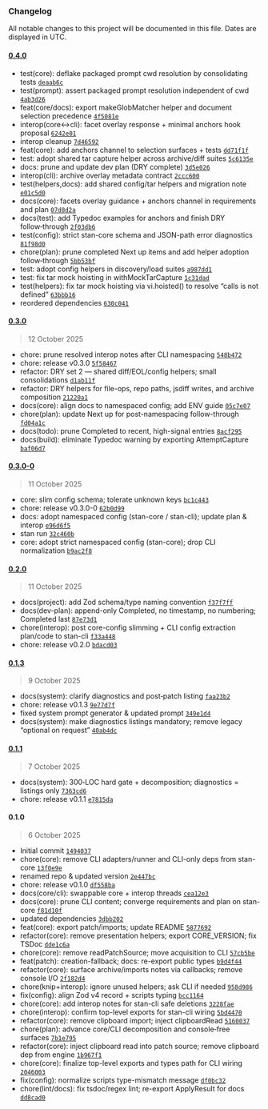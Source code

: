 ### Changelog

All notable changes to this project will be documented in this file. Dates are displayed in UTC.

#### [0.4.0](https://github.com/karmaniverous/stan-core/compare/0.3.0...0.4.0)

- test(core): deflake packaged prompt cwd resolution by consolidating tests [`deaab6c`](https://github.com/karmaniverous/stan-core/commit/deaab6c1254ff863488e5034b754c43a3d0abd8d)
- test(prompt): assert packaged prompt resolution independent of cwd [`4ab3d26`](https://github.com/karmaniverous/stan-core/commit/4ab3d26867d33b1d76adaa725d04bb989beeb4e1)
- feat(core/docs): export makeGlobMatcher helper and document selection precedence [`4f5081e`](https://github.com/karmaniverous/stan-core/commit/4f5081efa319d8478caecfc9c857ed464a9bbdaa)
- interop(core↔cli): facet overlay response + minimal anchors hook proposal [`6242e01`](https://github.com/karmaniverous/stan-core/commit/6242e016463492f3f9978c5b8e724d96a7679583)
- interop cleanup [`7d46592`](https://github.com/karmaniverous/stan-core/commit/7d465928e5d9e589e0db5c525c2328e59b8d9e16)
- feat(core): add anchors channel to selection surfaces + tests [`dd71f1f`](https://github.com/karmaniverous/stan-core/commit/dd71f1fabb2a456d898fae6315acbe75166a5b62)
- test: adopt shared tar capture helper across archive/diff suites [`5c6135e`](https://github.com/karmaniverous/stan-core/commit/5c6135e6941d6442e158983aa066ea5ac590f0e1)
- docs: prune and update dev plan (DRY complete) [`3d5e026`](https://github.com/karmaniverous/stan-core/commit/3d5e0268efddf90afaaee755b297a5ec24b630c8)
- interop(cli): archive overlay metadata contract [`2ccc600`](https://github.com/karmaniverous/stan-core/commit/2ccc6005bc0c8a3134a90252c4dbd82282044538)
- test(helpers,docs): add shared config/tar helpers and migration note [`e01c5d0`](https://github.com/karmaniverous/stan-core/commit/e01c5d0cdd31cd5d609f651f07a5808a475602bd)
- docs(core): facets overlay guidance + anchors channel in requirements and plan [`07d8d2a`](https://github.com/karmaniverous/stan-core/commit/07d8d2a99dff16b90816445b029c63332f5e0ec3)
- docs(test): add Typedoc examples for anchors and finish DRY follow‑through [`2f03db6`](https://github.com/karmaniverous/stan-core/commit/2f03db64f1cc5ca1dac7980ee8f8d3c97e62b1c3)
- test(config): strict stan-core schema and JSON-path error diagnostics [`81f98d0`](https://github.com/karmaniverous/stan-core/commit/81f98d06e593492c34b8658e40468a97a3c0b89d)
- chore(plan): prune completed Next up items and add helper adoption follow‑through [`5bb53bf`](https://github.com/karmaniverous/stan-core/commit/5bb53bf5eb6ee435b156061758e6ff197128090c)
- test: adopt config helpers in discovery/load suites [`a987dd1`](https://github.com/karmaniverous/stan-core/commit/a987dd1260f7fcae09b877bb38bc217f743994d5)
- test: fix tar mock hoisting in withMockTarCapture [`1c31dad`](https://github.com/karmaniverous/stan-core/commit/1c31dadad18eac086fa6fb6ab67bc237efef34df)
- test(helpers): fix tar mock hoisting via vi.hoisted() to resolve “calls is not defined” [`63bbb16`](https://github.com/karmaniverous/stan-core/commit/63bbb166ebff1cbc5e2fde334e752244190dae34)
- reordered dependencies [`630c041`](https://github.com/karmaniverous/stan-core/commit/630c04155c0a45f2aa6b45b532accd2f48b8adad)

#### [0.3.0](https://github.com/karmaniverous/stan-core/compare/0.3.0-0...0.3.0)

> 12 October 2025

- chore: prune resolved interop notes after CLI namespacing [`548b472`](https://github.com/karmaniverous/stan-core/commit/548b472d09bec72cc6252b6028d7bd6541e75b12)
- chore: release v0.3.0 [`5f58467`](https://github.com/karmaniverous/stan-core/commit/5f584678e5201c470e6b077727e0f40c9e6f8535)
- refactor: DRY set 2 — shared diff/EOL/config helpers; small consolidations [`d1ab11f`](https://github.com/karmaniverous/stan-core/commit/d1ab11f623d2897ea8fd006ae13e46196ef7a9e9)
- refactor: DRY helpers for file-ops, repo paths, jsdiff writes, and archive composition [`21220a1`](https://github.com/karmaniverous/stan-core/commit/21220a1a77e6c838a66c6fcd2cf6645347b6d95d)
- docs(core): align docs to namespaced config; add ENV guide [`05c7e07`](https://github.com/karmaniverous/stan-core/commit/05c7e0715bfdfc0e13f36f36513eb8d4fc431853)
- chore(plan): update Next up for post-namespacing follow-through [`fd04a1c`](https://github.com/karmaniverous/stan-core/commit/fd04a1c0867d165e62456395b2d44fd59cbee4b2)
- docs(todo): prune Completed to recent, high-signal entries [`8acf295`](https://github.com/karmaniverous/stan-core/commit/8acf2952f40809d885f697fa07dfedb31191f4c8)
- docs(build): eliminate Typedoc warning by exporting AttemptCapture [`baf06d7`](https://github.com/karmaniverous/stan-core/commit/baf06d737f8676c6d3220c2ef4dafd4e41db05a7)

#### [0.3.0-0](https://github.com/karmaniverous/stan-core/compare/0.2.0...0.3.0-0)

> 11 October 2025

- core: slim config schema; tolerate unknown keys [`bc1c443`](https://github.com/karmaniverous/stan-core/commit/bc1c4433b6148c9e4365307ad11d185408f57314)
- chore: release v0.3.0-0 [`62b0d99`](https://github.com/karmaniverous/stan-core/commit/62b0d99db92a875558db718b04abf1c26eacf328)
- docs: adopt namespaced config (stan-core / stan-cli); update plan & interop [`e96d6f5`](https://github.com/karmaniverous/stan-core/commit/e96d6f551e4efd03ddf2e68336ee57dad869cff7)
- stan run [`32c460b`](https://github.com/karmaniverous/stan-core/commit/32c460b06f3faa5a509020a7626b15034149b669)
- core: adopt strict namespaced config (stan-core); drop CLI normalization [`b9ac2f8`](https://github.com/karmaniverous/stan-core/commit/b9ac2f8854dbb6541dbddaed5bbc4f03e15c3207)

#### [0.2.0](https://github.com/karmaniverous/stan-core/compare/0.1.3...0.2.0)

> 11 October 2025

- docs(project): add Zod schema/type naming convention [`f37f7ff`](https://github.com/karmaniverous/stan-core/commit/f37f7ffd9096a5d8dcfa8b13ee14deb361f482e9)
- docs(dev-plan): append-only Completed, no timestamp, no numbering; Completed last [`87e73d1`](https://github.com/karmaniverous/stan-core/commit/87e73d198089573219f56e8342ac49d5608f5b26)
- chore(interop): post core-config slimming + CLI config extraction plan/code to stan-cli [`f33a448`](https://github.com/karmaniverous/stan-core/commit/f33a448ad82e4682a22118b02cfa8e1d79da9f24)
- chore: release v0.2.0 [`bdacd03`](https://github.com/karmaniverous/stan-core/commit/bdacd03af51d97f50931d90fb59e4c494d9fd5e2)

#### [0.1.3](https://github.com/karmaniverous/stan-core/compare/0.1.1...0.1.3)

> 9 October 2025

- docs(system): clarify diagnostics and post‑patch listing [`faa23b2`](https://github.com/karmaniverous/stan-core/commit/faa23b2c7e7b7dc95e78e94bd1a2303af66e1f7c)
- chore: release v0.1.3 [`9e77d7f`](https://github.com/karmaniverous/stan-core/commit/9e77d7f0e01f2ea28575f6f92581f8b1add8a535)
- fixed system prompt generator & updated prompt [`349e1d4`](https://github.com/karmaniverous/stan-core/commit/349e1d4e8d5e9939935cc762cf8d99fa86d3591e)
- docs(system): make diagnostics listings mandatory; remove legacy “optional on request” [`40ab4dc`](https://github.com/karmaniverous/stan-core/commit/40ab4dc50b272c96bf667eefbc978c46b539ce12)

#### [0.1.1](https://github.com/karmaniverous/stan-core/compare/0.1.0...0.1.1)

> 7 October 2025

- docs(system): 300‑LOC hard gate + decomposition; diagnostics = listings only [`7363cd6`](https://github.com/karmaniverous/stan-core/commit/7363cd68b74e0fbb06dad7f0f1907c82d1eb05c3)
- chore: release v0.1.1 [`e7815da`](https://github.com/karmaniverous/stan-core/commit/e7815dac4f3678352791d4829c467cf82cb06525)

#### 0.1.0

> 6 October 2025

- Initial commit [`1494037`](https://github.com/karmaniverous/stan-core/commit/1494037cdc692696f4fd4eecfdecdf0b5d6a5ea1)
- chore(core): remove CLI adapters/runner and CLI-only deps from stan-core [`13f0e9e`](https://github.com/karmaniverous/stan-core/commit/13f0e9eea4a2f000397d8edce500493548d3d5e8)
- renamed repo & updated version [`2e447bc`](https://github.com/karmaniverous/stan-core/commit/2e447bc23bc705c9d6da890706c947cf4160af3e)
- chore: release v0.1.0 [`df558ba`](https://github.com/karmaniverous/stan-core/commit/df558ba5d49dce4afc8fcf6b92dacc9d681694ee)
- docs(core/cli): swappable core + interop threads [`cea12e3`](https://github.com/karmaniverous/stan-core/commit/cea12e3b9eb9e3b9dfc9ea7dbffcd0935d23e68f)
- docs(core): prune CLI content; converge requirements and plan on stan-core [`f81d10f`](https://github.com/karmaniverous/stan-core/commit/f81d10f41e3ceabd6e6e9be157c3295d5ab48899)
- updated dependencies [`3dbb202`](https://github.com/karmaniverous/stan-core/commit/3dbb20200388b65078a10187e41d5f36c1d8bdfd)
- feat(core): export patch/imports; update README [`5877692`](https://github.com/karmaniverous/stan-core/commit/58776928481adc66fb92cb1ce42ae44976957fa9)
- refactor(core): remove presentation helpers; export CORE_VERSION; fix TSDoc [`dde1c6a`](https://github.com/karmaniverous/stan-core/commit/dde1c6a040ff0a0c5aac58de28f29b75311cc719)
- chore(core): remove readPatchSource; move acquisition to CLI [`57cb5be`](https://github.com/karmaniverous/stan-core/commit/57cb5be140b26f1de1daf7f1c310dafb2ad159d7)
- feat(patch): creation-fallback; docs: re-export public types [`b9d4f44`](https://github.com/karmaniverous/stan-core/commit/b9d4f44bdeb859b35609bcaf370be77e6037b729)
- refactor(core): surface archive/imports notes via callbacks; remove console I/O [`2f182d4`](https://github.com/karmaniverous/stan-core/commit/2f182d4626af92823e61800c0c1e34e3ad7fb619)
- chore(knip+interop): ignore unused helpers; ask CLI if needed [`958d986`](https://github.com/karmaniverous/stan-core/commit/958d98664736caae48cff395a7ce6b7a8da4bc50)
- fix(config): align Zod v4 record + scripts typing [`bcc1164`](https://github.com/karmaniverous/stan-core/commit/bcc11642fa8609a574c81672958d54a8f2c1dd00)
- chore(core): add interop notes for stan-cli safe deletions [`3228fae`](https://github.com/karmaniverous/stan-core/commit/3228fae069b32ab292f75d2dc09ccea4510fdb4f)
- chore(interop): confirm top-level exports for stan-cli wiring [`5bd4470`](https://github.com/karmaniverous/stan-core/commit/5bd44709914e9c3591e89e4bd780cfff3938704b)
- refactor(core): remove clipboard import; inject clipboardRead [`5160037`](https://github.com/karmaniverous/stan-core/commit/5160037ca360e581eaef2282ce8978ad6aafc1d5)
- chore(plan): advance core/CLI decomposition and console‑free surfaces [`7b1e795`](https://github.com/karmaniverous/stan-core/commit/7b1e7957911342723aa6a706217e98421c0e3731)
- refactor(core): inject clipboard read into patch source; remove clipboard dep from engine [`1b967f1`](https://github.com/karmaniverous/stan-core/commit/1b967f1bdd1a36c3ab5f544e131d3df85ee121ae)
- chore(core): finalize top-level exports and types path for CLI wiring [`2046003`](https://github.com/karmaniverous/stan-core/commit/2046003b021abea400ebd21a7e409660184362d8)
- fix(config): normalize scripts type-mismatch message [`df0bc32`](https://github.com/karmaniverous/stan-core/commit/df0bc3283f5947176d0446ef65fbb4701f958ea9)
- chore(lint/docs): fix tsdoc/regex lint; re-export ApplyResult for docs [`dd8cad0`](https://github.com/karmaniverous/stan-core/commit/dd8cad035629fd007bf7686848fd933583eec959)
